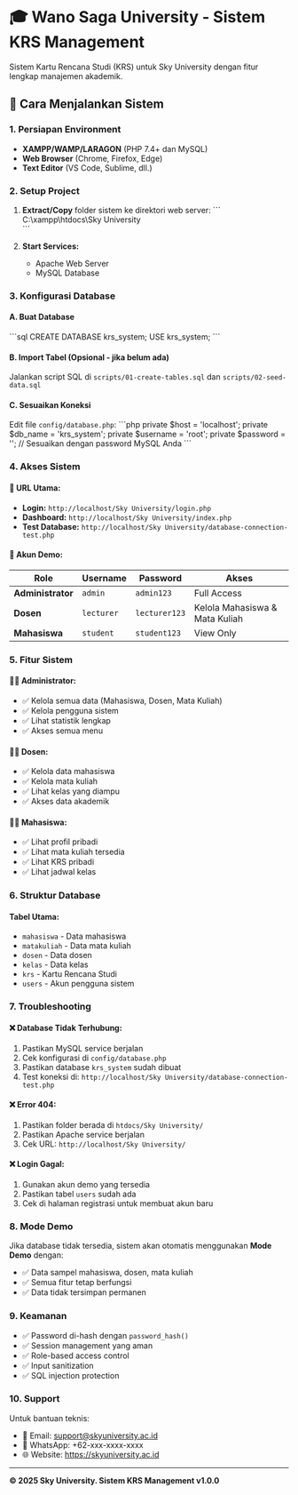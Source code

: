 # 🎓 Wano Saga University - Sistem KRS Management

Sistem Kartu Rencana Studi (KRS) untuk Sky University dengan fitur lengkap manajemen akademik.

## 🚀 Cara Menjalankan Sistem

### 1. Persiapan Environment
- **XAMPP/WAMP/LARAGON** (PHP 7.4+ dan MySQL)
- **Web Browser** (Chrome, Firefox, Edge)
- **Text Editor** (VS Code, Sublime, dll.)

### 2. Setup Project
1. **Extract/Copy** folder sistem ke direktori web server:
   \`\`\`
   C:\xampp\htdocs\Sky University\
   \`\`\`

2. **Start Services:**
   - Apache Web Server
   - MySQL Database

### 3. Konfigurasi Database

#### A. Buat Database
\`\`\`sql
CREATE DATABASE krs_system;
USE krs_system;
\`\`\`

#### B. Import Tabel (Opsional - jika belum ada)
Jalankan script SQL di `scripts/01-create-tables.sql` dan `scripts/02-seed-data.sql`

#### C. Sesuaikan Koneksi
Edit file `config/database.php`:
\`\`\`php
private $host = 'localhost';
private $db_name = 'krs_system';
private $username = 'root';
private $password = '';  // Sesuaikan dengan password MySQL Anda
\`\`\`

### 4. Akses Sistem

#### 🔗 URL Utama:
- **Login:** `http://localhost/Sky University/login.php`
- **Dashboard:** `http://localhost/Sky University/index.php`
- **Test Database:** `http://localhost/Sky University/database-connection-test.php`

#### 🔐 Akun Demo:
| Role | Username | Password | Akses |
|------|----------|----------|-------|
| **Administrator** | `admin` | `admin123` | Full Access |
| **Dosen** | `lecturer` | `lecturer123` | Kelola Mahasiswa & Mata Kuliah |
| **Mahasiswa** | `student` | `student123` | View Only |

### 5. Fitur Sistem

#### 👨‍💼 **Administrator:**
- ✅ Kelola semua data (Mahasiswa, Dosen, Mata Kuliah)
- ✅ Kelola pengguna sistem
- ✅ Lihat statistik lengkap
- ✅ Akses semua menu

#### 👨‍🏫 **Dosen:**
- ✅ Kelola data mahasiswa
- ✅ Kelola mata kuliah
- ✅ Lihat kelas yang diampu
- ✅ Akses data akademik

#### 👨‍🎓 **Mahasiswa:**
- ✅ Lihat profil pribadi
- ✅ Lihat mata kuliah tersedia
- ✅ Lihat KRS pribadi
- ✅ Lihat jadwal kelas

### 6. Struktur Database

#### Tabel Utama:
- `mahasiswa` - Data mahasiswa
- `matakuliah` - Data mata kuliah
- `dosen` - Data dosen
- `kelas` - Data kelas
- `krs` - Kartu Rencana Studi
- `users` - Akun pengguna sistem

### 7. Troubleshooting

#### ❌ **Database Tidak Terhubung:**
1. Pastikan MySQL service berjalan
2. Cek konfigurasi di `config/database.php`
3. Pastikan database `krs_system` sudah dibuat
4. Test koneksi di: `http://localhost/Sky University/database-connection-test.php`

#### ❌ **Error 404:**
1. Pastikan folder berada di `htdocs/Sky University/`
2. Pastikan Apache service berjalan
3. Cek URL: `http://localhost/Sky University/`

#### ❌ **Login Gagal:**
1. Gunakan akun demo yang tersedia
2. Pastikan tabel `users` sudah ada
3. Cek di halaman registrasi untuk membuat akun baru

### 8. Mode Demo

Jika database tidak tersedia, sistem akan otomatis menggunakan **Mode Demo** dengan:
- ✅ Data sampel mahasiswa, dosen, mata kuliah
- ✅ Semua fitur tetap berfungsi
- ✅ Data tidak tersimpan permanen

### 9. Keamanan

- ✅ Password di-hash dengan `password_hash()`
- ✅ Session management yang aman
- ✅ Role-based access control
- ✅ Input sanitization
- ✅ SQL injection protection

### 10. Support

Untuk bantuan teknis:
- 📧 Email: support@skyuniversity.ac.id
- 📱 WhatsApp: +62-xxx-xxxx-xxxx
- 🌐 Website: https://skyuniversity.ac.id

---

**© 2025 Sky University. Sistem KRS Management v1.0.0**
